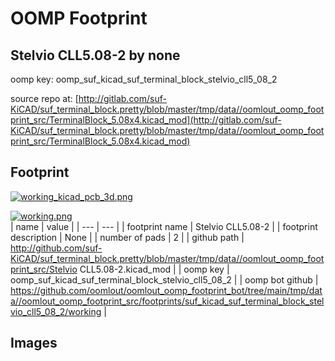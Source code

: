 # OOMP Footprint  
## Stelvio CLL5.08-2  by none  
  
oomp key: oomp_suf_kicad_suf_terminal_block_stelvio_cll5_08_2  
  
source repo at: [http://gitlab.com/suf-KiCAD/suf_terminal_block.pretty/blob/master/tmp/data//oomlout_oomp_footprint_src/TerminalBlock_5.08x4.kicad_mod](http://gitlab.com/suf-KiCAD/suf_terminal_block.pretty/blob/master/tmp/data//oomlout_oomp_footprint_src/TerminalBlock_5.08x4.kicad_mod)  
## Footprint  
  
[![working_kicad_pcb_3d.png](working_kicad_pcb_3d_600.png)](working_kicad_pcb_3d.png)  
  
[![working.png](working_600.png)](working.png)  
| name | value | 
| --- | --- | 
| footprint name | Stelvio CLL5.08-2 | 
| footprint description | None | 
| number of pads | 2 | 
| github path | http://github.com/suf-KiCAD/suf_terminal_block.pretty/blob/master/tmp/data//oomlout_oomp_footprint_src/Stelvio CLL5.08-2.kicad_mod | 
| oomp key | oomp_suf_kicad_suf_terminal_block_stelvio_cll5_08_2 | 
| oomp bot github | https://github.com/oomlout/oomlout_oomp_footprint_bot/tree/main/tmp/data//oomlout_oomp_footprint_src/footprints/suf_kicad_suf_terminal_block_stelvio_cll5_08_2/working | 
## Images  
